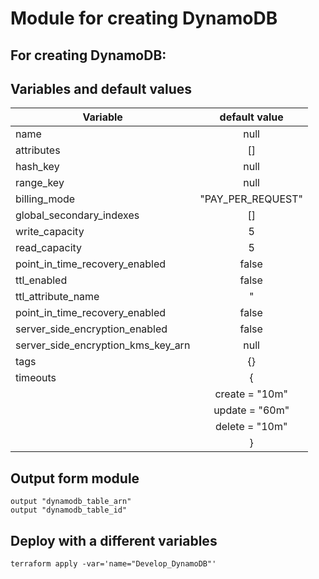 # Module for creating DynamoDB

## For creating DynamoDB:


## Variables and default values

| Variable                          | default value   |
| --------------------------------- |:---------------:| 
| name                              | null            | 
| attributes                        | []              |
| hash_key                          | null            | 
| range_key                         | null            |
| billing_mode                      |"PAY_PER_REQUEST"|
| global_secondary_indexes          | []              |
| write_capacity                    | 5               |
| read_capacity                     | 5               |
| point_in_time_recovery_enabled    | false           |
| ttl_enabled                       | false           |
| ttl_attribute_name                | "               |
| point_in_time_recovery_enabled    | false           |
| server_side_encryption_enabled    | false           |
| server_side_encryption_kms_key_arn| null            |
| tags                              | {}              | 
| timeouts                          |  {              |
                                    |   create = "10m"|
                                    |   update = "60m"|
                                    |   delete = "10m"|
                                    | }               |


## **Output form module**
```
output "dynamodb_table_arn" 
output "dynamodb_table_id" 

```

## **Deploy with a different variables**
```
terraform apply -var='name="Develop_DynamoDB"'
```